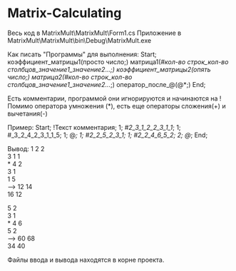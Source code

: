# Matrix-Calculating
Весь код в MatrixMult\MatrixMult\Form1.cs
Приложение в MatrixMult\MatrixMult\bin\Debug\MatrixMult.exe

Как писать "Программы" для выполнения: 
Start;
коэффициент_матрицы1(просто число;)
матрица1(#_кол-во строк_кол-во столбцов_значение1_значение2_..._;)
коэффициент_матрицы2(опять число;)
матрица2(#_кол-во строк_кол-во столбцов_значение1_значение2_..._;)
оператор_после_@(@*;)
End;

Есть комментарии, программой они игнорируются и начинаются на !
Помимо оператора умножения (*), есть еще операторы сложения(+) и вычетания(-)

Пример:
Start;
!Текст комментария;
1;
#_2_3_1_2_2_3_1_1_;
1;
#_3_2_4_2_3_1_1_5;
1;
@*;
1;
#_2_2_5_2_3_1_;
1;
#_2_2_4_6_5_2_;
2;
@*;
End;

Вывод:
1	2	2	
3	1	1	
*
4	2	
3	1	
1	5	
-->
12	14	
16	12	

5	2	
3	1	
*
4	6	
5	2	
-->
60	68	
34	40	

Файлы ввода и вывода находятся в корне проекта.

